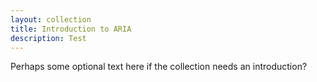 ```yaml
---
layout: collection
title: Introduction to ARIA
description: Test
---
```


Perhaps some optional text here if the collection needs an introduction?
